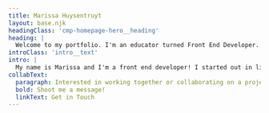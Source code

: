 ```yaml
---
title: Marissa Huysentruyt
layout: base.njk
headingClass: 'cmp-homepage-hero__heading'
heading: |
  Welcome to my portfolio. I'm an educator turned Front End Developer.
introClass: 'intro__text'
intro: |
  My name is Marissa and I'm a front end developer! I started out in life as a musician, worked as an elementary band director in public education for seven years, and recently made a career pivot into development. I really enjoy the problem-solving aspect and detail-driven nature of building user-friendly interfaces! Web accessibility and good documentation appeal to my inner teacher, while my instrumental side loves the camaraderie of seeking out advice and differing viewpoints from my teammates. Feel free to poke around my portfolio here, and shoot me an email if I can answer any questions!
collabText:
  paragraph: Interested in working together or collaborating on a project?
  bold: Shoot me a message!
  linkText: Get in Touch
---
```

